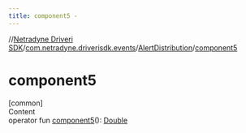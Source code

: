 ```yaml
---
title: component5 -
---
```

//[Netradyne Driveri SDK](../../index.md)/[com.netradyne.driverisdk.events](../index.md)/[AlertDistribution](index.md)/[component5](component5.md)



# component5  
[common]  
Content  
operator fun [component5](component5.md)(): [Double](https://kotlinlang.org/api/latest/jvm/stdlib/kotlin/-double/index.html)  



